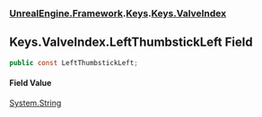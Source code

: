 ### [UnrealEngine.Framework](./UnrealEngine-Framework.md 'UnrealEngine.Framework').[Keys](./UnrealEngine-Framework-Keys.md 'UnrealEngine.Framework.Keys').[Keys.ValveIndex](./UnrealEngine-Framework-Keys-ValveIndex.md 'UnrealEngine.Framework.Keys.ValveIndex')
## Keys.ValveIndex.LeftThumbstickLeft Field
  
```csharp
public const LeftThumbstickLeft;
```
#### Field Value
[System.String](https://docs.microsoft.com/en-us/dotnet/api/System.String 'System.String')  
